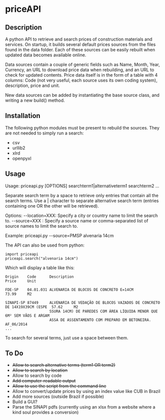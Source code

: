 # priceAPI

## Description

A python API to retrieve and search prices of construction materials and services. On startup, it builds several default prices sources from the files found in the data folder. Each of these sources can be easily rebuilt when updated data becomes available online.

Data sources contain a couple of generic fields such as Name, Month, Year, Currency, an URL to download price data when rebuilding, and an URL to check for updated contents. Price data itself is in the form of a table with 4 columns: Code (not very useful, each source uses its own coding system), description, price and unit.

New data sources can be added by instantiating the base source class, and writing a new build() method.

## Installation

The following python modules must be present to rebuild the sources. They are not needed to simply run a search:

* csv
* urllib2
* xlrd
* openpyxl

## Usage

Usage: priceapi.py \[OPTIONS\] searchterm1|alternativeterm1 searchterm2 ...

Separate search term by a space to retrieve only entries that contain all
the search terms. Use a | character to separate alternative search term
(entries containing one OR the other will be retrieved).

Options: --location=XXX: Specify a city or country name to limit the search to.
         --source=XXX  : Specify a source name or comma-separated list of
                         source names to limit the search to.
                         
Example: priceapi.py --source=PMSP alvenaria 14cm

The API can also be used from python:

```
import priceapi
priceapi.search("alvenaria 14cm")
```

Which will display a table like this:

```
Origin    Code      Description                                                             Price     Unit

FDE-SP    04.01.031 ALVENARIA DE BLOCOS DE CONCRETO E=14CM                                  73.99     M2

SINAPI-SP 87449     ALVENARIA DE VEDAÇÃO DE BLOCOS VAZADOS DE CONCRETO DE 14X19X39CM (ESPE  57.62     M2
                    SSURA 14CM) DE PAREDES COM ÁREA LÍQUIDA MENOR QUE 6M² SEM VÃOS E ARGAM
                    ASSA DE ASSENTAMENTO COM PREPARO EM BETONEIRA. AF_06/2014
...
```

To search for several terms, just use a space between them.

## To Do

* ~~Allow to search alternative terms (term1 OR term2)~~
* ~~Allow to search by location~~
* Allow to search by code
* ~~Add computer-readable output~~
* ~~Allow to use the script from the command line~~
* Allow to convert/update prices by using an index value like CUB in Brazil
* Add more sources (outside Brazil if possible)
* Build a GUI?
* Parse the SINAPI pdfs (currently using an xlsx from a website where a kind soul provides a conversion)
